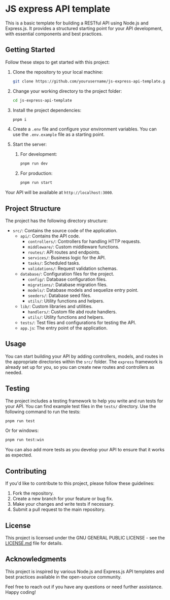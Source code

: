 # JS express API template

This is a basic template for building a RESTful API using Node.js and Express.js. It provides a structured starting point for your API development, with essential components and best practices.

## Getting Started

Follow these steps to get started with this project:

1. Clone the repository to your local machine:
   ```bash
   git clone https://github.com/yourusername/js-express-api-template.git
   ```

2. Change your working directory to the project folder:
   ```bash
   cd js-express-api-template
   ```

3. Install the project dependencies:
   ```bash
   pnpm i
   ```

4. Create a `.env` file and configure your environment variables. You can use the `.env.example` file as a starting point.

5. Start the server:
   1. For development:
      ```bash
      pnpm run dev
      ```
   2. For production:
       ```bash
      pnpm run start
      ```

Your API will be available at `http://localhost:3000`.

## Project Structure

The project has the following directory structure:

- `src/`: Contains the source code of the application.
  - `api/`: Contains the API code.
    - `controllers/`: Controllers for handling HTTP requests.
    - `middleware/`: Custom middleware functions.
    - `routes/`: API routes and endpoints.
    - `services/`: Business logic for the API.
    - `tasks/`: Scheduled tasks.
    - `validations/`: Request validation schemas.
  - `database/`: Configuration files for the project.
    - `config/`: Database configuration files.
    - `migrations/`: Database migration files.
    - `models/`: Database models and sequelize entry point.
    - `seeders/`: Database seed files.
    - `utils/`: Utility functions and helpers.
  - `lib/`: Custom libraries and utilities.
    - `handlers/`: Custom file abd route handlers.
    - `utils/`: Utility functions and helpers.
  - `tests/`: Test files and configurations for testing the API.
  - `app.js`: The entry point of the application.

## Usage

You can start building your API by adding controllers, models, and routes in the appropriate directories within the `src/` folder. The `express` framework is already set up for you, so you can create new routes and controllers as needed.

## Testing

The project includes a testing framework to help you write and run tests for your API. You can find example test files in the `tests/` directory. Use the following command to run the tests:

```bash
pnpm run test
```
Or for windows:
```bash
pnpm run test:win
```

You can also add more tests as you develop your API to ensure that it works as expected.

## Contributing

If you'd like to contribute to this project, please follow these guidelines:

1. Fork the repository.
2. Create a new branch for your feature or bug fix.
3. Make your changes and write tests if necessary.
4. Submit a pull request to the main repository.

## License

This project is licensed under the GNU GENERAL PUBLIC LICENSE - see the [LICENSE.md](LICENSE.md) file for details.

## Acknowledgments

This project is inspired by various Node.js and Express.js API templates and best practices available in the open-source community.

Feel free to reach out if you have any questions or need further assistance. Happy coding!
